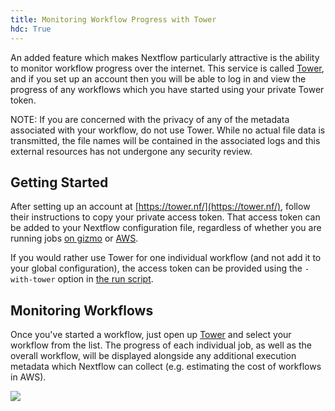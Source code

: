 ```yaml
---
title: Monitoring Workflow Progress with Tower
hdc: True
---
```


An added feature which makes Nextflow particularly attractive is
the ability to monitor workflow progress over the internet. This service
is called [Tower](https://tower.nf/), and if you set up an account
then you will be able to log in and view the progress of any workflows
which you have started using your private Tower token.

NOTE: If you are concerned with the privacy of any of the metadata
associated with your workflow, do not use Tower. While no actual file
data is transmitted, the file names will be contained in the associated
logs and this external resources has not undergone any security review.

## Getting Started

After setting up an account at [https://tower.nf/](https://tower.nf/),
follow their instructions to copy your private access token. That 
access token can be added to your Nextflow configuration file, regardless
of whether you are running jobs [on gizmo](/hdc/workflows/running/on_gizmo)
or [AWS](/hdc/workflows/running/on_aws).

If you would rather use Tower for one individual workflow (and not
add it to your global configuration), the access token can be provided
using the `-with-tower` option in [the run script](/hdc/workflows/running/run_script).

## Monitoring Workflows

Once you've started a workflow, just open up [Tower](https://tower.nf)
and select your workflow from the list. The progress of each individual
job, as well as the overall workflow, will be displayed alongside
any additional execution metadata which Nextflow can collect (e.g. 
estimating the cost of workflows in AWS).

![](https://help.tower.nf/uploads/2020/11/overview_image.png)
